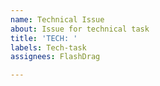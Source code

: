 ```yaml
---
name: Technical Issue
about: Issue for technical task
title: 'TECH: '
labels: Tech-task
assignees: FlashDrag

---
```



